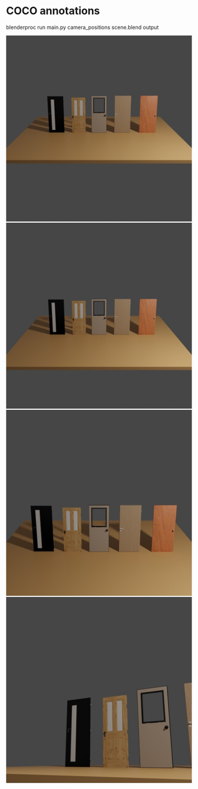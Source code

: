 # COCO annotations
blenderproc run main.py camera_positions scene.blend output

![Alt text](example/coco_data/images/000000.jpg)
![Alt text](example/coco_data/images/000001.jpg)
![Alt text](example/coco_data/images/000002.jpg)
![Alt text](example/coco_data/images/000003.jpg)
